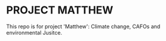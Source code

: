 # PROJECT MATTHEW

This repo is for project 'Matthew': Climate change, CAFOs and environmental Jusitce.